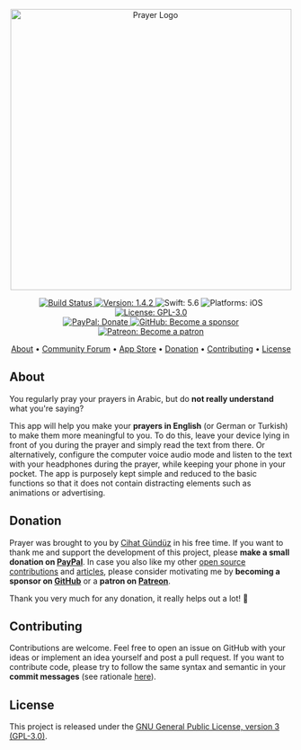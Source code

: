 <p align="center">
  <img src="https://raw.githubusercontent.com/Flinesoft/Prayer/stable/Logo.png"
      width=500 alt="Prayer Logo">
</p>

<p align="center">
    <a href="https://github.com/Flinesoft/Prayer/actions/workflows/main.yml">
        <img src="https://github.com/Flinesoft/Prayer/actions/workflows/main.yml/badge.svg?branch=main"
             alt="Build Status">
    </a>
    <a href="https://github.com/Flinesoft/Prayer/releases">
        <img src="https://img.shields.io/badge/Version-1.4.2-blue.svg"
             alt="Version: 1.4.2">
    </a>
    <img src="https://img.shields.io/badge/Swift-5.6-FFAC45.svg"
         alt="Swift: 5.6">
    <img src="https://img.shields.io/badge/Platforms-iOS-FF69B4.svg"
        alt="Platforms: iOS">
    <a href="https://github.com/Flinesoft/Prayer/blob/stable/LICENSE">
        <img src="https://img.shields.io/badge/License-GPL--3.0-lightgrey.svg"
             alt="License: GPL-3.0">
    </a>
    <br />
    <a href="https://paypal.me/Dschee/5EUR">
        <img src="https://img.shields.io/badge/PayPal-Donate-orange.svg"
             alt="PayPal: Donate">
    </a>
    <a href="https://github.com/sponsors/Jeehut">
        <img src="https://img.shields.io/badge/GitHub-Become a sponsor-orange.svg"
             alt="GitHub: Become a sponsor">
    </a>
    <a href="https://patreon.com/Jeehut">
        <img src="https://img.shields.io/badge/Patreon-Become a patron-orange.svg"
             alt="Patreon: Become a patron">
    </a>
</p>

<p align="center">
    <a href="#about">About</a>
  • <a href="https://links.flinesoft.com/forum/prayer">Community Forum</a>
  • <a href="https://itunes.apple.com/us/app/prayer-in-english/id1217136884">App Store</a>
  • <a href="#donation">Donation</a>
  • <a href="#contributing">Contributing</a>
  • <a href="#license">License</a>
</p>


## About

You regularly pray your prayers in Arabic, but do **not really understand** what you're saying?

This app will help you make your **prayers in English** (or German or Turkish) to make them more meaningful to you. To do this, leave your device lying in front of you during the prayer and simply read the text from there. Or alternatively, configure the computer voice audio mode and listen to the text with your headphones during the prayer, while keeping your phone in your pocket. The app is purposely kept simple and reduced to the basic functions so that it does not contain distracting elements such as animations or advertising.


## Donation

Prayer was brought to you by [Cihat Gündüz](https://github.com/Jeehut) in his free time. If you want to thank me and support the development of this project, please **make a small donation on [PayPal](https://paypal.me/Dschee/5EUR)**. In case you also like my other [open source contributions](https://github.com/Flinesoft) and [articles](https://medium.com/@Jeehut), please consider motivating me by **becoming a sponsor on [GitHub](https://github.com/sponsors/Jeehut)** or a **patron on [Patreon](https://www.patreon.com/Jeehut)**.

Thank you very much for any donation, it really helps out a lot! 💯


## Contributing

Contributions are welcome. Feel free to open an issue on GitHub with your ideas or implement an idea yourself and post a pull request. If you want to contribute code, please try to follow the same syntax and semantic in your **commit messages** (see rationale [here](http://chris.beams.io/posts/git-commit/)).


## License
This project is released under the [GNU General Public License, version 3 (GPL-3.0)](http://opensource.org/licenses/GPL-3.0).
